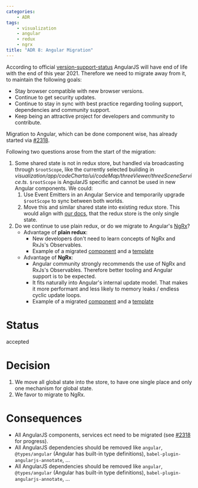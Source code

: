 ```yaml
---
categories:
    - ADR
tags:
    - visualization
    - angular
    - redux
    - ngrx
title: "ADR 8: Angular Migration"
---
```


According to official [version-support-status](https://docs.angularjs.org/misc/version-support-status) AngularJS will have end of life with the end of this year 2021. Therefore we need to migrate away from it, to maintain the following goals:

-   Stay browser compatible with new browser versions.
-   Continue to get security updates.
-   Continue to stay in sync with best practice regarding tooling support, dependencies and community support.
-   Keep being an attractive project for developers and community to contribute.

Migration to Angular, which can be done component wise, has already started via [#2318](https://github.com/MaibornWolff/codecharta/issues/2318).

Following two questions arose from the start of the migration:

1. Some shared state is not in redux store, but handled via broadcasting through `$rootScope`, like the currently selected building in _visualization/app/codeCharta/ui/codeMap/threeViewer/threeSceneService.ts_. `$rootScope` is AngularJS specific and cannot be used in new Angular components. We could:
    1. Use Event Emitters in an Angular Service and temporarily upgrade `$rootScope` to sync between both worlds.
    2. Move this and similar shared state into existing redux store. This would align with [our docs](https://maibornwolff.github.io/codecharta/docs/new-to-code/#state-management), that the redux store is the only single state.
2. Do we continue to use plain redux, or do we migrate to Angular's [NgRx](https://ngrx.io/guide/store)?
    - Advantage of **plain redux**:
        - New developers don't need to learn concepts of NgRx and RxJs's Observables.
        - Example of a migrated [component](https://github.com/MaibornWolff/codecharta/blob/refactor/2318/migrate-metric-delta-selected/visualization/app/codeCharta/ui/metricDeltaSelected/metricDeltaSelected.component.ts) and a [template](https://github.com/MaibornWolff/codecharta/blob/refactor/2318%2Fmigrate-metric-delta-selected/visualization/app/codeCharta/ui/metricDeltaSelected/metricDeltaSelected.component.html)
    - Advantage of **NgRx**:
        - Angular community strongly recommends the use of NgRx and RxJs's Observables. Therefore better tooling and Angular support is to be expected.
        - It fits naturally into Angular's internal update model. That makes it more performant and less likely to memory leaks / endless cyclic update loops.
        - Example of a migrated [component](https://github.com/MaibornWolff/codecharta/blob/refactor/2318/migrate-metric-delta-selected-and-rework-redux-connect/visualization/app/codeCharta/ui/metricDeltaSelected/metricDeltaSelected.component.ts) and a [template](https://github.com/MaibornWolff/codecharta/blob/refactor/2318/migrate-metric-delta-selected-and-rework-redux-connect/visualization/app/codeCharta/ui/metricDeltaSelected/metricDeltaSelected.component.html)

# Status

accepted

# Decision

1. We move all global state into the store, to have one single place and only one mechanism for global state.
2. We favor to migrate to NgRx.

# Consequences

-   All AngularJS components, services ect need to be migrated (see [#2318](https://github.com/MaibornWolff/codecharta/issues/2318) for progress).
-   All AngularJS dependencies should be removed like `angular`, `@types/angular` (Angular has built-in type definitions), `babel-plugin-angularjs-annotate`, ...
-   All AngularJS dependencies should be removed like `angular`, `@types/angular` (Angular has built-in type definitions), `babel-plugin-angularjs-annotate`, ...
